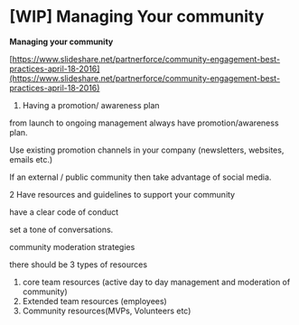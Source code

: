 # \[WIP\] Managing Your community



**Managing your community**

[https://www.slideshare.net/partnerforce/community-engagement-best-practices-april-18-2016](https://www.slideshare.net/partnerforce/community-engagement-best-practices-april-18-2016)

1. Having a promotion/ awareness plan

from launch to ongoing management always have promotion/awareness plan.

Use existing promotion channels in your company \(newsletters, websites, emails etc.\)

If an external / public community then take advantage of social media.

2 Have resources and guidelines to support your community

have a clear code of conduct

set a tone of conversations.

community moderation strategies

there should be 3 types of resources

1. core team resources \(active day to day management and moderation of community\)
2. Extended team resources \(employees\)
3. Community resources\(MVPs, Volunteers etc\)

